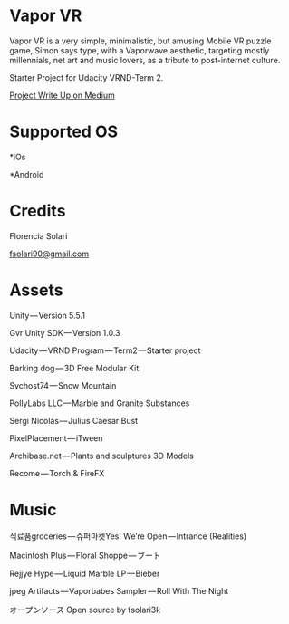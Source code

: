 # Vapor VR

Vapor VR is a very simple, minimalistic, but amusing Mobile VR puzzle game, Simon says type, with a Vaporwave aesthetic, targeting mostly millennials, net art and music lovers, as a tribute to post-internet culture.

Starter Project for Udacity VRND-Term 2.

[Project Write Up on Medium](https://medium.com/@fsolari3k/vapor-room-mobile-vr-puzzle-write-up-184b1b9b9231)

# Supported OS
*iOs

*Android

# Credits

Florencia Solari

fsolari90@gmail.com

# Assets
Unity — Version 5.5.1

Gvr Unity SDK — Version 1.0.3

Udacity — VRND Program — Term2 — Starter project

Barking dog — 3D Free Modular Kit

Svchost74 — Snow Mountain

PollyLabs LLC — Marble and Granite Substances

Sergi Nicolás — Julius Caesar Bust

PixelPlacement — iTween

Archibase.net — Plants and sculptures 3D Models

Recome — Torch & FireFX

# Music
식료품groceries — 슈퍼마켓Yes! We’re Open — Intrance (Realities)

Macintosh Plus — Floral Shoppe — ブート

Rejjye Hype — Liquid Marble LP — Bieber

jpeg Artifacts — Vaporbabes Sampler — Roll With The Night

オープンソース Open source by fsolari3k
